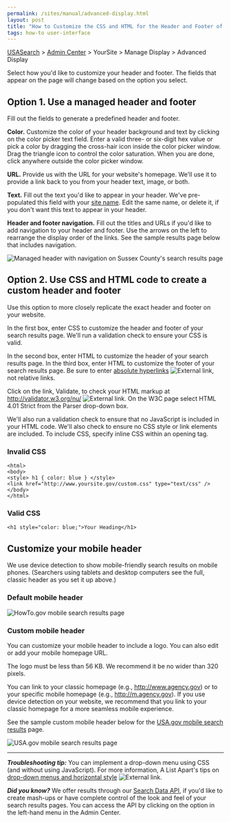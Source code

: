 ```yaml
---
permalink: /sites/manual/advanced-display.html
layout: post
title: "How to Customize the CSS and HTML for the Header and Footer of Your Results Page"
tags: how-to user-interface
---
```

[USASearch](http://usasearch.howto.gov) > [Admin Center](https://search.usa.gov/sites) > YourSite > Manage Display > Advanced Display

Select how you'd like to customize your header and footer. The fields that appear on the page will change based on the option you select.

## Option 1. Use a managed header and footer

Fill out the fields to generate a predefined header and footer.

**Color.** Customize the color of your header background and text by clicking on the color picker text field. Enter a valid three- or six-digit hex value or pick a color by dragging the cross-hair icon  inside the color picker window. Drag the triangle icon to control the color saturation. When you are done, click anywhere outside the color picker window.

**URL.** Provide us with the URL for your website's homepage. We'll use it to provide a link back to you from your header text, image, or both.

**Text.** Fill out the text you'd like to appear in your header. We've pre-populated this field with your [site name](/sites/manual/settings.html). Edit the same name, or delete it, if you don't want this text to appear in your header.


**Header and footer navigation.** Fill out the titles and URLs if you'd like to add navigation to your header and footer. Use the arrows on the left to rearrange the display order of the links. See the sample results page below that includes navigation.

![Managed header with navigation on Sussex County's search results page](https://9fddeb862c037f6d2190-f1564c64756a8cfee25b6b19953b1d23.ssl.cf2.rackcdn.com/tumblr_m1ar9q6nXN1qid15q.png)

## Option 2. Use CSS and HTML code to create a custom header and footer

Use this option to more closely replicate the exact header and footer on your website.

In the first box, enter CSS to customize the header and footer of your search results page. We'll run a validation check to ensure your CSS is valid.

In the second box, enter HTML to customize the header of your search results page. In the third box, enter HTML to customize the footer of your search results page. Be sure to enter [absolute hyperlinks](http://webdesign.about.com/od/beginningtutorials/a/aa040502a.htm) ![External link](https://9fddeb862c037f6d2190-f1564c64756a8cfee25b6b19953b1d23.ssl.cf2.rackcdn.com/external_link.gif), not relative links.

Click on the link, Validate, to check your HTML markup at <http://validator.w3.org/nu/> ![External link](https://9fddeb862c037f6d2190-f1564c64756a8cfee25b6b19953b1d23.ssl.cf2.rackcdn.com/external_link.gif). On the W3C page select HTML 4.01 Strict from the Parser drop-down box.

We'll also run a validation check to ensure that no JavaScript is included in your HTML code. We'll also check to ensure no CSS style or link elements are included. To include CSS, specify inline CSS within an opening tag.

### Invalid CSS

    <html>
    <body>
    <style> h1 { color: blue } </style>
    <link href="http://www.yoursite.gov/custom.css" type="text/css" />
    </body>
    </html>

### Valid CSS

    <h1 style="color: blue;">Your Heading</h1>

## <a id="mobile"></a> Customize your mobile header

We use device detection to show mobile-friendly search results on mobile phones. (Searchers using tablets and desktop computers see the full, classic header as you set it up above.)

### Default mobile header


![HowTo.gov mobile search results page](https://9fddeb862c037f6d2190-f1564c64756a8cfee25b6b19953b1d23.ssl.cf2.rackcdn.com/tumblr_meazaml0781qid15q.png)

### Custom mobile header

You can customize your mobile header to include a logo. You can also edit or add your mobile homepage URL.

The logo must be less than 56 KB. We recommend it be no wider than 320 pixels.

You can link to your classic homepage (e.g., http://www.agency.gov) or to your specific mobile homepage (e.g., http://m.agency.gov). If you use device detection on your website, we recommend that you link to your classic homepage for a more seamless mobile experience.

See the sample custom mobile header below for the [USA.gov mobile search results](http://search.usa.gov/search?affiliate=usagov&query=social+media&m=true) page.

![USA.gov mobile search results page](https://9fddeb862c037f6d2190-f1564c64756a8cfee25b6b19953b1d23.ssl.cf2.rackcdn.com/tumblr_meazs7WsWk1qid15q.png)

---

***Troubleshooting tip:*** You can implement a drop-down menu using CSS (and without using JavaScript). For more information, A List Apart's tips on [drop-down menus and horizontal style](http://alistapart.com/article/horizdropdowns) ![External link](https://9fddeb862c037f6d2190-f1564c64756a8cfee25b6b19953b1d23.ssl.cf2.rackcdn.com/external_link.gif).


***Did you know?*** We offer results through our [Search Data API](/sites/manual/api.html), if you'd like to create mash-ups or have complete control of the look and feel of your search results pages. You can access the API by clicking on the option in the left-hand menu in the Admin Center.